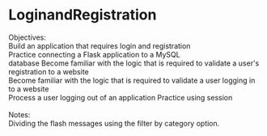 # LoginandRegistration
Objectives:<br> 
Build an application that requires login and registration <br>
Practice connecting a Flask application to a MySQL <br>
database Become familiar with the logic that is required to validate a user's registration to a website <br>
Become familiar with the logic that is required to validate a user logging in to a website <br>
Process a user logging out of an application Practice using session<br>
<br>
Notes: <br>
Dividing the flash messages using the filter by category option.<br>



